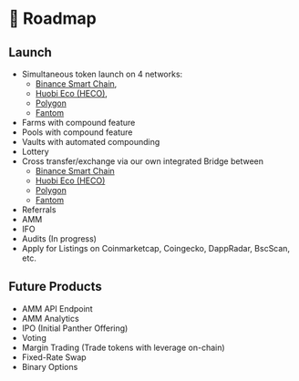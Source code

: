 # 🎯 Roadmap

## Launch <a id="launch"></a>

* Simultaneous token launch on 4 networks: 
  * [Binance Smart Chain](https://www.binance.org/en/smartChain), 
  * [Huobi Eco \(HECO\)](https://www.hecochain.com/en-us/), 
  * [Polygon](https://polygon.technology/) 
  * [Fantom](https://fantom.foundation/)
* Farms with compound feature
* Pools with compound feature
* Vaults with automated compounding
* Lottery
* Cross transfer/exchange via our own integrated Bridge between 
  * [Binance Smart Chain](https://www.binance.org/en/smartChain)
  * [Huobi Eco \(HECO\)](https://www.hecochain.com/en-us/)
  * [Polygon](https://polygon.technology/)
  * [Fantom](https://fantom.foundation/)
* Referrals
* AMM
* IFO
* Audits \(In progress\)
* Apply for Listings on Coinmarketcap, Coingecko, DappRadar, BscScan, etc.

## Future Products <a id="other-products"></a>

* AMM API Endpoint
* AMM Analytics
* IPO \(Initial Panther Offering\)
* Voting
* Margin Trading \(Trade tokens with leverage on-chain\)
* Fixed-Rate Swap
* Binary Options

​

